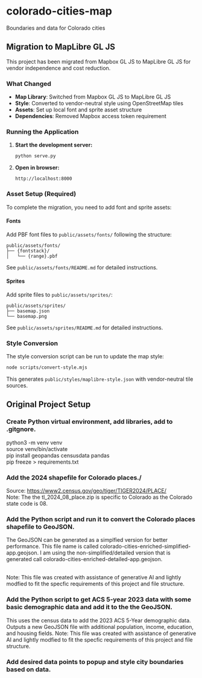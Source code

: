 # colorado-cities-map
Boundaries and data for Colorado cities

## Migration to MapLibre GL JS

This project has been migrated from Mapbox GL JS to MapLibre GL JS for vendor independence and cost reduction.

### What Changed
- **Map Library**: Switched from Mapbox GL JS to MapLibre GL JS
- **Style**: Converted to vendor-neutral style using OpenStreetMap tiles
- **Assets**: Set up local font and sprite asset structure
- **Dependencies**: Removed Mapbox access token requirement

### Running the Application

1. **Start the development server:**
   ```bash
   python serve.py
   ```

2. **Open in browser:**
   ```
   http://localhost:8000
   ```

### Asset Setup (Required)

To complete the migration, you need to add font and sprite assets:

#### Fonts
Add PBF font files to `public/assets/fonts/` following the structure:
```
public/assets/fonts/
├── {fontstack}/
│   └── {range}.pbf
```

See `public/assets/fonts/README.md` for detailed instructions.

#### Sprites
Add sprite files to `public/assets/sprites/`:
```
public/assets/sprites/
├── basemap.json
└── basemap.png
```

See `public/assets/sprites/README.md` for detailed instructions.

### Style Conversion

The style conversion script can be run to update the map style:
```bash
node scripts/convert-style.mjs
```

This generates `public/styles/maplibre-style.json` with vendor-neutral tile sources.

## Original Project Setup

### Create Python virtual environment, add libraries, add to .gitgnore.

python3 -m venv venv<br />
source venv/bin/activate<br />
pip install geopandas censusdata pandas<br />
pip freeze > requirements.txt

### Add the 2024 shapefile for Colorado places./

Source: https://www2.census.gov/geo/tiger/TIGER2024/PLACE/<br />
Note: The the tl_2024_08_place.zip is specific to Colorado as the Colorado state code is 08.

### Add the Python script and run it to convert the Colorado places shapefile to GeoJSON.
The GeoJSON can be generated as a simplfied version for better performance. This file name is called colorado-cities-enriched-simplified-app.geojson. I am using the non-simplified/detailed version that is generated call colorado-cities-enriched-detailed-app.geojson.<br /><br />

Note: This file was created with assistance of generative AI and lightly modfied to fit the specfic requirements of this project and file structure.

### Add the Python script to get ACS 5-year 2023 data with some basic demographic data and add it to the the GeoJSON.
This uses the census data to add the 2023 ACS 5-Year demographic data. Outputs a new GeoJSON file with additional population, income, education, and housing fields.
Note: This file was created with assistance of generative AI and lightly modfied to fit the specfic requirements of this project and file structure.<br />

### Add desired data points to popup and style city boundaries based on data.
